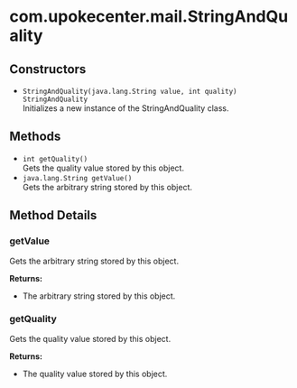 # com.upokecenter.mail.StringAndQuality

## Constructors

* `StringAndQuality​(java.lang.String value,
int quality) StringAndQuality`<br>
 Initializes a new instance of the StringAndQuality class.

## Methods

* `int getQuality()`<br>
 Gets the quality value stored by this object.
* `java.lang.String getValue()`<br>
 Gets the arbitrary string stored by this object.

## Method Details

### <a id='getValue()'>getValue</a>

Gets the arbitrary string stored by this object.

**Returns:**

* The arbitrary string stored by this object.

### <a id='getQuality()'>getQuality</a>

Gets the quality value stored by this object.

**Returns:**

* The quality value stored by this object.
